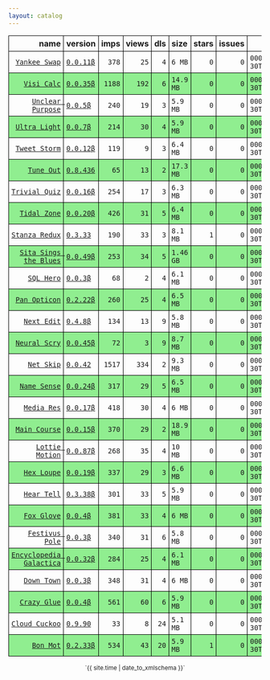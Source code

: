 ```yaml
---
layout: catalog
---
```


<style>
table {
    border-collapse: collapse;
}

td, th {
    border: 1px solid black;
    white-space: nowrap;
}

th, td {
    padding: 5px;
}

tr:nth-child(even) {
    background-color: Lightgreen;
}
</style>

| name | version | imps | views | dls | size | stars | issues | date | category |
| ---: | :------ | ---: | ----: | --: | :--- | -----:| -----: | ---- | :------- |
| [`Yankee Swap`](https://Yankee-Swap.github.io/App/) | [``0.0.11β``](https://github.com/Yankee-Swap/App/releases/0.0.11) | `378` | `25` | `4` | `6 MB` | `0` | `0` | `0001-12-30T00:00:00Z` | [`social-networking`](https://github.com/topics/appfair-social-networking)  |
| [`Visi Calc`](https://Visi-Calc.github.io/App/) | [``0.0.35β``](https://github.com/Visi-Calc/App/releases/0.0.35) | `1188` | `192` | `6` | `14.9 MB` | `0` | `0` | `0001-12-30T00:00:00Z` | [`business`](https://github.com/topics/appfair-business)  |
| [`Unclear Purpose`](https://Unclear-Purpose.github.io/App/) | [``0.0.5β``](https://github.com/Unclear-Purpose/App/releases/0.0.5) | `240` | `19` | `3` | `5.9 MB` | `0` | `0` | `0001-12-30T00:00:00Z` | [`finance`](https://github.com/topics/appfair-finance)  |
| [`Ultra Light`](https://Ultra-Light.github.io/App/) | [``0.0.7β``](https://github.com/Ultra-Light/App/releases/0.0.7) | `214` | `30` | `4` | `5.9 MB` | `0` | `0` | `0001-12-30T00:00:00Z` | [`news`](https://github.com/topics/appfair-news)  |
| [`Tweet Storm`](https://Tweet-Storm.github.io/App/) | [``0.0.12β``](https://github.com/Tweet-Storm/App/releases/0.0.12) | `119` | `9` | `3` | `6.4 MB` | `0` | `0` | `0001-12-30T00:00:00Z` | [`social-networking`](https://github.com/topics/appfair-social-networking)  |
| [`Tune Out`](https://Tune-Out.github.io/App/) | [``0.8.436``](https://github.com/Tune-Out/App/releases/0.8.436) | `65` | `13` | `2` | `17.3 MB` | `0` | `0` | `0001-12-30T00:00:00Z` | [`music`](https://github.com/topics/appfair-music)  |
| [`Trivial Quiz`](https://Trivial-Quiz.github.io/App/) | [``0.0.16β``](https://github.com/Trivial-Quiz/App/releases/0.0.16) | `254` | `17` | `3` | `6.3 MB` | `0` | `0` | `0001-12-30T00:00:00Z` | [`games`](https://github.com/topics/appfair-games)  |
| [`Tidal Zone`](https://Tidal-Zone.github.io/App/) | [``0.0.20β``](https://github.com/Tidal-Zone/App/releases/0.0.20) | `426` | `31` | `5` | `6.4 MB` | `0` | `0` | `0001-12-30T00:00:00Z` | [`weather`](https://github.com/topics/appfair-weather)  |
| [`Stanza Redux`](https://Stanza-Redux.github.io/App/) | [``0.3.33``](https://github.com/Stanza-Redux/App/releases/0.3.33) | `190` | `33` | `3` | `8.1 MB` | `1` | `0` | `0001-12-30T00:00:00Z` | [`reference`](https://github.com/topics/appfair-reference)  |
| [`Sita Sings the Blues`](https://Sita-Sings-the-Blues.github.io/App/) | [``0.0.49β``](https://github.com/Sita-Sings-the-Blues/App/releases/0.0.49) | `253` | `34` | `5` | `1.46 GB` | `0` | `0` | `0001-12-30T00:00:00Z` | [`video`](https://github.com/topics/appfair-video)  |
| [`SQL Hero`](https://SQL-Hero.github.io/App/) | [``0.0.3β``](https://github.com/SQL-Hero/App/releases/0.0.3) | `68` | `2` | `4` | `6.1 MB` | `0` | `0` | `0001-12-30T00:00:00Z` | [`developer-tools`](https://github.com/topics/appfair-developer-tools)  |
| [`Pan Opticon`](https://Pan-Opticon.github.io/App/) | [``0.2.22β``](https://github.com/Pan-Opticon/App/releases/0.2.22) | `260` | `25` | `4` | `6.5 MB` | `0` | `0` | `0001-12-30T00:00:00Z` | [`sports`](https://github.com/topics/appfair-sports)  |
| [`Next Edit`](https://Next-Edit.github.io/App/) | [``0.4.8β``](https://github.com/Next-Edit/App/releases/0.4.8) | `134` | `13` | `9` | `5.8 MB` | `0` | `0` | `0001-12-30T00:00:00Z` | [`productivity`](https://github.com/topics/appfair-productivity)  |
| [`Neural Scry`](https://Neural-Scry.github.io/App/) | [``0.0.45β``](https://github.com/Neural-Scry/App/releases/0.0.45) | `72` | `3` | `9` | `8.7 MB` | `0` | `0` | `0001-12-30T00:00:00Z` | [`medical`](https://github.com/topics/appfair-medical)  |
| [`Net Skip`](https://Net-Skip.github.io/App/) | [``0.0.42``](https://github.com/Net-Skip/App/releases/0.0.42) | `1517` | `334` | `2` | `9.3 MB` | `0` | `0` | `0001-12-30T00:00:00Z` | [`productivity`](https://github.com/topics/appfair-productivity)  |
| [`Name Sense`](https://Name-Sense.github.io/App/) | [``0.0.24β``](https://github.com/Name-Sense/App/releases/0.0.24) | `317` | `29` | `5` | `6.5 MB` | `0` | `0` | `0001-12-30T00:00:00Z` | [`education`](https://github.com/topics/appfair-education)  |
| [`Media Res`](https://Media-Res.github.io/App/) | [``0.0.17β``](https://github.com/Media-Res/App/releases/0.0.17) | `418` | `30` | `4` | `6 MB` | `0` | `0` | `0001-12-30T00:00:00Z` | [`lifestyle`](https://github.com/topics/appfair-lifestyle)  |
| [`Main Course`](https://Main-Course.github.io/App/) | [``0.0.15β``](https://github.com/Main-Course/App/releases/0.0.15) | `370` | `29` | `2` | `18.9 MB` | `0` | `0` | `0001-12-30T00:00:00Z` | [`education`](https://github.com/topics/appfair-education)  |
| [`Lottie Motion`](https://Lottie-Motion.github.io/App/) | [``0.0.87β``](https://github.com/Lottie-Motion/App/releases/0.0.87) | `268` | `35` | `4` | `10 MB` | `0` | `0` | `0001-12-30T00:00:00Z` | [`developer-tools`](https://github.com/topics/appfair-developer-tools)  |
| [`Hex Loupe`](https://Hex-Loupe.github.io/App/) | [``0.0.19β``](https://github.com/Hex-Loupe/App/releases/0.0.19) | `337` | `29` | `3` | `6.6 MB` | `0` | `0` | `0001-12-30T00:00:00Z` | [`developer-tools`](https://github.com/topics/appfair-developer-tools)  |
| [`Hear Tell`](https://Hear-Tell.github.io/App/) | [``0.3.38β``](https://github.com/Hear-Tell/App/releases/0.3.38) | `301` | `33` | `5` | `5.9 MB` | `0` | `0` | `0001-12-30T00:00:00Z` | [`healthcare-fitness`](https://github.com/topics/appfair-healthcare-fitness)  |
| [`Fox Glove`](https://Fox-Glove.github.io/App/) | [``0.0.4β``](https://github.com/Fox-Glove/App/releases/0.0.4) | `381` | `33` | `4` | `6 MB` | `0` | `0` | `0001-12-30T00:00:00Z` | [`utilities`](https://github.com/topics/appfair-utilities)  |
| [`Festivus Pole`](https://Festivus-Pole.github.io/App/) | [``0.0.3β``](https://github.com/Festivus-Pole/App/releases/0.0.3) | `340` | `31` | `6` | `5.8 MB` | `0` | `0` | `0001-12-30T00:00:00Z` | [`entertainment`](https://github.com/topics/appfair-entertainment)  |
| [`Encyclopedia Galactica`](https://Encyclopedia-Galactica.github.io/App/) | [``0.0.32β``](https://github.com/Encyclopedia-Galactica/App/releases/0.0.32) | `284` | `25` | `4` | `6.1 MB` | `0` | `0` | `0001-12-30T00:00:00Z` | [`reference`](https://github.com/topics/appfair-reference)  |
| [`Down Town`](https://Down-Town.github.io/App/) | [``0.0.3β``](https://github.com/Down-Town/App/releases/0.0.3) | `348` | `31` | `4` | `6 MB` | `0` | `0` | `0001-12-30T00:00:00Z` | [`travel`](https://github.com/topics/appfair-travel)  |
| [`Crazy Glue`](https://Crazy-Glue.github.io/App/) | [``0.0.4β``](https://github.com/Crazy-Glue/App/releases/0.0.4) | `561` | `60` | `6` | `5.9 MB` | `0` | `0` | `0001-12-30T00:00:00Z` | [`graphics-design`](https://github.com/topics/appfair-graphics-design)  |
| [`Cloud Cuckoo`](https://Cloud-Cuckoo.github.io/App/) | [``0.9.90``](https://github.com/Cloud-Cuckoo/App/releases/0.9.90) | `33` | `8` | `24` | `5.1 MB` | `0` | `0` | `0001-12-30T00:00:00Z` | [`games`](https://github.com/topics/appfair-games)  |
| [`Bon Mot`](https://Bon-Mot.github.io/App/) | [``0.2.33β``](https://github.com/Bon-Mot/App/releases/0.2.33) | `534` | `43` | `20` | `5.9 MB` | `1` | `0` | `0001-12-30T00:00:00Z` | [`reference`](https://github.com/topics/appfair-reference)  |

<center><small>`{{ site.time | date_to_xmlschema }}`</small></center>
